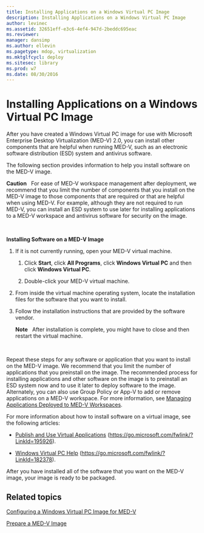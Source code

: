 ```yaml
---
title: Installing Applications on a Windows Virtual PC Image
description: Installing Applications on a Windows Virtual PC Image
author: levinec
ms.assetid: 32651eff-e3c6-4ef4-947d-2beddc695eac
ms.reviewer: 
manager: dansimp
ms.author: ellevin
ms.pagetype: mdop, virtualization
ms.mktglfcycl: deploy
ms.sitesec: library
ms.prod: w7
ms.date: 08/30/2016
---
```



# Installing Applications on a Windows Virtual PC Image


After you have created a Windows Virtual PC image for use with Microsoft Enterprise Desktop Virtualization (MED-V) 2.0, you can install other components that are helpful when running MED-V, such as an electronic software distribution (ESD) system and antivirus software.

The following section provides information to help you install software on the MED-V image.

**Caution**  
For ease of MED-V workspace management after deployment, we recommend that you limit the number of components that you install on the MED-V image to those components that are required or that are helpful when using MED-V. For example, although they are not required to run MED-V, you can install an ESD system to use later for installing applications to a MED-V workspace and antivirus software for security on the image.

 

**Installing Software on a MED-V Image**

1.  If it is not currently running, open your MED-V virtual machine.

    1.  Click **Start**, click **All Programs**, click **Windows Virtual PC** and then click **Windows Virtual PC**.

    2.  Double-click your MED-V virtual machine.

2.  From inside the virtual machine operating system, locate the installation files for the software that you want to install.

3.  Follow the installation instructions that are provided by the software vendor.

    **Note**  
    After installation is complete, you might have to close and then restart the virtual machine.

     

Repeat these steps for any software or application that you want to install on the MED-V image. We recommend that you limit the number of applications that you preinstall on the image. The recommended process for installing applications and other software on the image is to preinstall an ESD system now and to use it later to deploy software to the image. Alternately, you can also use Group Policy or App-V to add or remove applications on a MED-V workspace. For more information, see [Managing Applications Deployed to MED-V Workspaces](managing-applications-deployed-to-med-v-workspaces.md).

For more information about how to install software on a virtual image, see the following articles:

-   [Publish and Use Virtual Applications](https://go.microsoft.com/fwlink/?LinkId=195926) (https://go.microsoft.com/fwlink/?LinkId=195926).

-   [Windows Virtual PC Help](https://go.microsoft.com/fwlink/?LinkId=182378) (https://go.microsoft.com/fwlink/?LinkId=182378).

After you have installed all of the software that you want on the MED-V image, your image is ready to be packaged.

## Related topics


[Configuring a Windows Virtual PC Image for MED-V](configuring-a-windows-virtual-pc-image-for-med-v.md)

[Prepare a MED-V Image](prepare-a-med-v-image.md)

 

 





